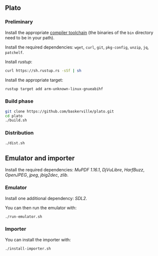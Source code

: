 ## Plato

### Preliminary

Install the appropriate [compiler toolchain](https://github.com/kobolabs/Kobo-Reader/tree/master/toolchain) (the binaries of the `bin` directory need to be in your path).

Install the required dependencies: `wget`, `curl`, `git`, `pkg-config`, `unzip`, `jq`, `patchelf`.

Install *rustup*:
```sh
curl https://sh.rustup.rs -sSf | sh
```

Install the appropriate target:
```sh
rustup target add arm-unknown-linux-gnueabihf
```

### Build phase

```sh
git clone https://github.com/baskerville/plato.git
cd plato
./build.sh
```

### Distribution

```sh
./dist.sh
```

## Emulator and importer

Install the required dependencies: *MuPDF 1.16.1*, *DjVuLibre*, *HarfBuzz*, *OpenJPEG*, *jpeg*, *jbig2dec*, *zlib*.

### Emulator

Install one additional dependency: *SDL2*.

You can then run the emulator with:
```sh
./run-emulator.sh
```

### Importer

You can install the importer with:
```sh
./install-importer.sh
```
